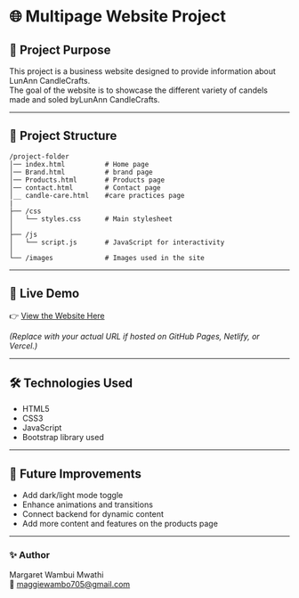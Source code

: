 # 🌐 Multipage Website Project

## 📌 Project Purpose  
This project is a business website designed to provide information about LunAnn CandleCrafts.  
The goal of the website is to showcase the different variety of candels made and soled byLunAnn CandleCrafts.

---

## 📂 Project Structure  
```
/project-folder
│── index.html          # Home page  
│── Brand.html          # brand page  
│── Products.html       # Products page  
│── contact.html        # Contact page  
│__ candle-care.html    #care practices page
| 
├── /css  
│   └── styles.css      # Main stylesheet  
│  
├── /js  
│   └── script.js       # JavaScript for interactivity  
│  
└── /images             # Images used in the site  
```

---

## 🚀 Live Demo  
👉 [View the Website Here](https://your-live-url.com)  

*(Replace with your actual URL if hosted on GitHub Pages, Netlify, or Vercel.)*  

---

## 🛠️ Technologies Used  
- HTML5  
- CSS3  
- JavaScript  
- Bootstrap library used  

---

## 🔮 Future Improvements  
- Add dark/light mode toggle  
- Enhance animations and transitions  
- Connect backend for dynamic content 
- Add more content and features on the products page 

---

### ✨ Author  
Margaret Wambui Mwathi  
📧 maggiewambo705@gmail.com
